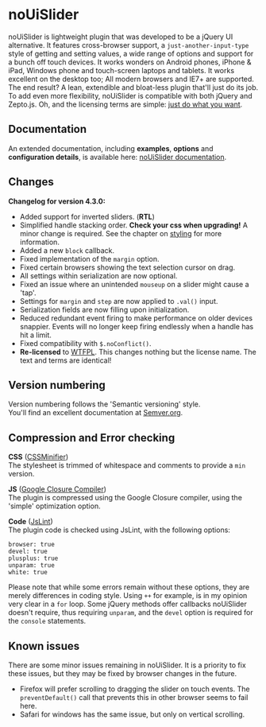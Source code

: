 # noUiSlider

noUiSlider is lightweight plugin that was developed to be a jQuery UI alternative. It features cross-browser support, a `just-another-input-type` style of getting and setting values, a wide range of options and support for a bunch off touch devices. It works wonders on Android phones, iPhone & iPad, Windows phone and touch-screen laptops and tablets. It works excellent on the desktop too; All modern browsers and IE7+ are supported. The end result? A lean, extendible and bloat-less plugin that'll just do its job. To add even more flexibility, noUiSlider is compatible with both jQuery and Zepto.js. Oh, and the licensing terms are simple: [just do what you want](http://refreshless.com/nouislider/terms-of-use).

Documentation
-------

An extended documentation, including **examples**, **options** and **configuration details**, is available here: [noUiSlider documentation](http://refreshless.com/nouislider/).

Changes
-------

**Changelog for version 4.3.0:**
+ Added support for inverted sliders. (**RTL**)
+ Simplified handle stacking order. **Check your css when upgrading!** A minor change is required. See the chapter on [styling](http://refreshless.com/nouislider/slider-design-styles) for more information.
+ Added a new `block` callback.
+ Fixed implementation of the `margin` option.
+ Fixed certain browsers showing the text selection cursor on drag.
+ All settings within serialization are now optional.
+ Fixed an issue where an unintended `mouseup` on a slider might cause a 'tap'.
+ Settings for `margin` and `step` are now applied to `.val()` input.
+ Serialization fields are now filling upon initialization.
+ Reduced redundant event firing to make performance on older devices snappier. Events will no longer keep firing endlessly when a handle has hit a limit.
+ Fixed compatibility with `$.noConflict()`.
+ **Re-licensed** to [WTFPL](http://www.wtfpl.net/about/). This changes nothing but the license name. The text and terms are identical!


Version numbering
------------------------------
Version numbering follows the 'Semantic versioning' style.  
You'll find an excellent documentation at [Semver.org](http://semver.org/).

Compression and Error checking
------------------------------
**CSS** ([CSSMinifier](http://cssminifier.com/))  
The stylesheet is trimmed of whitespace and comments to provide a `min` version.

**JS** ([Google Closure Compiler](http://closure-compiler.appspot.com/home))  
The plugin is compressed using the Google Closure compiler, using the 'simple' optimization option.

**Code** ([JsLint](http://jslint.com/))  
The plugin code is checked using JsLint, with the following options:
```
browser: true
devel: true
plusplus: true
unparam: true
white: true
```

Please note that while some errors remain without these options, they are merely differences in coding style. Using `++` for example, is in my opinion very clear in a `for` loop. Some jQuery methods offer callbacks noUiSlider doesn't require, thus requiring `unparam`, and the `devel` option is required for the `console` statements.

Known issues
------------
There are some minor issues remaining in noUiSlider. It is a priority to fix these issues, but they may be fixed by browser changes in the future.

+ Firefox will prefer scrolling to dragging the slider on touch events. The `preventDefault()` call that prevents this in other browser seems to fail here.
+ Safari for windows has the same issue, but only on vertical scrolling.

